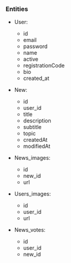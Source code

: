 ### Entities

- User:
  - id
  - email
  - password
  - name
  - active
  - registrationCode
  - bio
  - created_at
- New:

  - id
  - user_id
  - title
  - description
  - subtitle
  - topic
  - createdAt
  - modifiedAt

- News_images:

  - id
  - new_id
  - url

- Users_images:

  - id
  - user_id
  - url

- News_votes:
  - id
  - user_id
  - new_id
